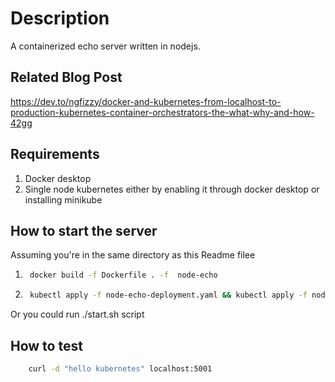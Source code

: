 # Description
A containerized echo server written in nodejs.

## Related Blog Post
https://dev.to/ngfizzy/docker-and-kubernetes-from-localhost-to-production-kubernetes-container-orchestrators-the-what-why-and-how-42gg
## Requirements
1. Docker desktop
2. Single node kubernetes either by enabling it through docker desktop or installing minikube
## How to start the server
Assuming you're in the same directory as this Readme filee
1. ```bash
    docker build -f Dockerfile . -f  node-echo
   ```
2. ```bash
    kubectl apply -f node-echo-deployment.yaml && kubectl apply -f node-echo-service.yaml
    ```
 
Or you could run ./start.sh script

## How to test

```bash
    curl -d "hello kubernetes" localhost:5001
```
 
